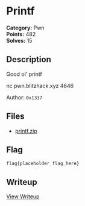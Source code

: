 # Printf

**Category:** Pwn  
**Points:** 482  
**Solves:** 15  

## Description

Good ol' printf

nc pwn.blitzhack.xyz 4646

Author: `0x1337`

## Files

- [printf.zip](https://github.com/1nv1sibl3/BlitzCTF-2025/blob/main/files/70479dd43cc13c041510ee97dfdf8828/printf.zip)

## Flag

```
flag{placeholder_flag_here}
```

## Writeup

[View Writeup](https://github.com/1nv1sibl3/BlitzCTF-2025/blob/main/writeups/Printf_writeup.md)
